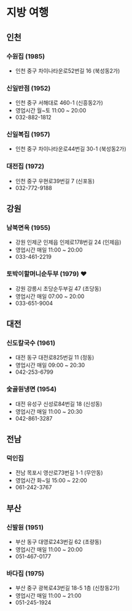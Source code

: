 # 지방 여행

## 인천

### 수원집 (1985)
- 인천 중구 차이나타운로52번길 16 (북성동2가)

### 신일반점 (1952)
- 인천 중구 서해대로 460-1 (신흥동2가)
- 영업시간 월~토 11:00 ~ 20:00
- 032-882-1812

### 신일복집 (1957)
- 인천 중구 차이나타운로44번길 30-1 (북성동2가)

### 대전집 (1972)
- 인천 중구 우현로39번길 7 (신포동)
- 032-772-9188

## 강원

### 남북면옥 (1955)
- 강원 인제군 인제읍 인제로178번길 24 (인제읍)
- 영업시간 매일 11:00 ~ 20:00
- 033-461-2219

### 토박이할머니순두부 (1979) ♥
- 강원 강릉시 초당순두부길 47 (초당동)
- 영업시간 매일 07:00 ~ 20:00
- 033-651-9004

## 대전

### 신도칼국수 (1961)
- 대전 동구 대전로825번길 11 (정동)
- 영업시간 매일 09:00 ~ 20:30
- 042-253-6799

### 숯골원냉면 (1954)
- 대전 유성구 신성로84번길 18 (신성동)
- 영업시간 매일 11:00 ~ 20:30
- 042-861-3287

## 전남

### 덕인집
- 전남 목포시 영산로73번길 1-1 (무안동)
- 영업시간 화~일 15:00 ~ 22:00
- 061-242-3767

## 부산

### 신발원 (1951)
- 부산 동구 대영로243번길 62 (초량동)
- 영업시간 매일 11:00 ~ 20:00
- 051-467-0177

### 바다집 (1975)
- 부산 중구 광복로43번길 18-5 1층 (신창동2가)
- 영업시간 매일 11:00 ~ 21:00
- 051-245-1924
